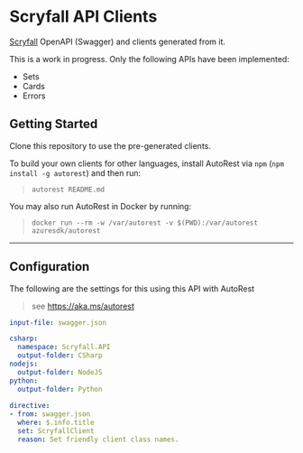 # Scryfall API Clients

[Scryfall](https://scryfall.com/docs/api) OpenAPI (Swagger) and clients generated from it.

This is a work in progress. Only the following APIs have been implemented:
* Sets
* Cards
* Errors

## Getting Started 
Clone this repository to use the pre-generated clients.

To build your own clients for other languages, install AutoRest via `npm` (`npm install -g autorest`) and then run:
> `autorest README.md`

You may also run AutoRest in Docker by running:
> `docker run --rm -w /var/autorest -v $(PWD):/var/autorest azuresdk/autorest`

---

## Configuration 
The following are the settings for this using this API with AutoRest

> see https://aka.ms/autorest

``` yaml 
input-file: swagger.json

csharp:
  namespace: Scryfall.API
  output-folder: CSharp
nodejs:
  output-folder: NodeJS
python:
  output-folder: Python
  
directive:
- from: swagger.json
  where: $.info.title
  set: ScryfallClient
  reason: Set friendly client class names.  
```